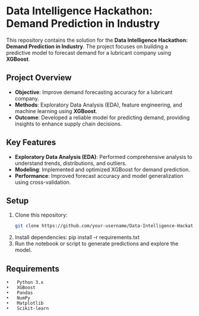 # Data Intelligence Hackathon: Demand Prediction in Industry

This repository contains the solution for the **Data Intelligence Hackathon: Demand Prediction in Industry**. The project focuses on building a predictive model to forecast demand for a lubricant company using **XGBoost**.

## Project Overview

- **Objective**: Improve demand forecasting accuracy for a lubricant company.
- **Methods**: Exploratory Data Analysis (EDA), feature engineering, and machine learning using **XGBoost**.
- **Outcome**: Developed a reliable model for predicting demand, providing insights to enhance supply chain decisions.

## Key Features

- **Exploratory Data Analysis (EDA)**: Performed comprehensive analysis to understand trends, distributions, and outliers.
- **Modeling**: Implemented and optimized XGBoost for demand prediction.
- **Performance**: Improved forecast accuracy and model generalization using cross-validation.

## Setup

1. Clone this repository:
   ```bash
   git clone https://github.com/your-username/Data-Intelligence-Hackathon-Demand-Prediction.git
2.	Install dependencies:
  pip install -r requirements.txt
3.	Run the notebook or script to generate predictions and explore the model.

## Requirements
	•	Python 3.x
	•	XGBoost
	•	Pandas
	•	NumPy
	•	Matplotlib
	•	Scikit-learn

